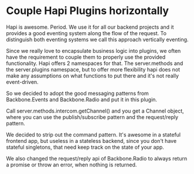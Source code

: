 # Couple Hapi Plugins horizontally

Hapi is awesome. Period. We use it for all our backend projects and it provides a good eventing system along the flow of the request. To distinguish both eventing systems we call this approach vertically eventing.

Since we really love to encapsulate business logic into plugins, we often have the requirement to couple them to properly use the provided functionality. Hapi offers 2 namespaces for that. The server.methods and the server.plugins namespace, but to offer more flexibility hapi does not make any assumptions on what functions to put there and it's not really event-driven.

So we decided to adopt the good messaging patterns from Backbone.Events and Backbone.Radio and put it in this plugin.

Call server.methods.intercom.getChannel() and you get a Channel object, where you can use the publish/subscribe pattern and the request/reply pattern.

We decided to strip out the command pattern. It's awesome in a stateful frontend app, but useless in a stateless backend, since you don't have stateful singletons, that need keep track on the state of your app.

We also changed the request/reply api of Backbone.Radio to always return a promise or throw an error, when nothing is returned.